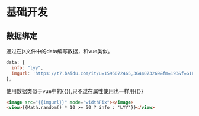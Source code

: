 # 基础开发

## 数据绑定

通过在js文件中的data编写数据，和vue类似。
```Javascript
data: {
  info: "lyy",
  imgurl: 'https://t7.baidu.com/it/u=1595072465,3644073269&fm=193&f=GIF',
},
```

使用数据类似于vue中的{{}},只不过在属性使用也一样用{{}}
```HTML
<image src="{{imgurl}}" mode="widthFix"></image>
<view>{{Math.random() * 10 >= 50 ? info : 'LYY'}}</view>
```
